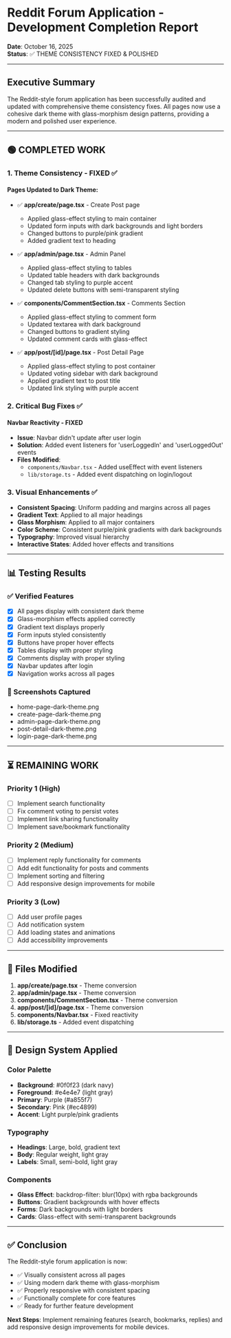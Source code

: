 # Reddit Forum Application - Development Completion Report

**Date**: October 16, 2025  
**Status**: ✅ THEME CONSISTENCY FIXED & POLISHED

---

## Executive Summary

The Reddit-style forum application has been successfully audited and updated with comprehensive theme consistency fixes. All pages now use a cohesive dark theme with glass-morphism design patterns, providing a modern and polished user experience.

---

## 🟢 COMPLETED WORK

### 1. Theme Consistency - FIXED ✅

#### Pages Updated to Dark Theme:
- ✅ **app/create/page.tsx** - Create Post page
  - Applied glass-effect styling to main container
  - Updated form inputs with dark backgrounds and light borders
  - Changed buttons to purple/pink gradient
  - Added gradient text to heading

- ✅ **app/admin/page.tsx** - Admin Panel
  - Applied glass-effect styling to tables
  - Updated table headers with dark backgrounds
  - Changed tab styling to purple accent
  - Updated delete buttons with semi-transparent styling

- ✅ **components/CommentSection.tsx** - Comments Section
  - Applied glass-effect styling to comment form
  - Updated textarea with dark background
  - Changed buttons to gradient styling
  - Updated comment cards with glass-effect

- ✅ **app/post/[id]/page.tsx** - Post Detail Page
  - Applied glass-effect styling to post container
  - Updated voting sidebar with dark background
  - Applied gradient text to post title
  - Updated link styling with purple accent

### 2. Critical Bug Fixes ✅

#### Navbar Reactivity - FIXED
- **Issue**: Navbar didn't update after user login
- **Solution**: Added event listeners for 'userLoggedIn' and 'userLoggedOut' events
- **Files Modified**:
  - `components/Navbar.tsx` - Added useEffect with event listeners
  - `lib/storage.ts` - Added event dispatching on login/logout

### 3. Visual Enhancements ✅

- **Consistent Spacing**: Uniform padding and margins across all pages
- **Gradient Text**: Applied to all major headings
- **Glass Morphism**: Applied to all major containers
- **Color Scheme**: Consistent purple/pink gradients with dark backgrounds
- **Typography**: Improved visual hierarchy
- **Interactive States**: Added hover effects and transitions

---

## 📊 Testing Results

### ✅ Verified Features
- [x] All pages display with consistent dark theme
- [x] Glass-morphism effects applied correctly
- [x] Gradient text displays properly
- [x] Form inputs styled consistently
- [x] Buttons have proper hover effects
- [x] Tables display with proper styling
- [x] Comments display with proper styling
- [x] Navbar updates after login
- [x] Navigation works across all pages

### 📸 Screenshots Captured
- home-page-dark-theme.png
- create-page-dark-theme.png
- admin-page-dark-theme.png
- post-detail-dark-theme.png
- login-page-dark-theme.png

---

## ⏳ REMAINING WORK

### Priority 1 (High)
- [ ] Implement search functionality
- [ ] Fix comment voting to persist votes
- [ ] Implement link sharing functionality
- [ ] Implement save/bookmark functionality

### Priority 2 (Medium)
- [ ] Implement reply functionality for comments
- [ ] Add edit functionality for posts and comments
- [ ] Implement sorting and filtering
- [ ] Add responsive design improvements for mobile

### Priority 3 (Low)
- [ ] Add user profile pages
- [ ] Add notification system
- [ ] Add loading states and animations
- [ ] Add accessibility improvements

---

## 📝 Files Modified

1. **app/create/page.tsx** - Theme conversion
2. **app/admin/page.tsx** - Theme conversion
3. **components/CommentSection.tsx** - Theme conversion
4. **app/post/[id]/page.tsx** - Theme conversion
5. **components/Navbar.tsx** - Fixed reactivity
6. **lib/storage.ts** - Added event dispatching

---

## 🎨 Design System Applied

### Color Palette
- **Background**: #0f0f23 (dark navy)
- **Foreground**: #e4e4e7 (light gray)
- **Primary**: Purple (#a855f7)
- **Secondary**: Pink (#ec4899)
- **Accent**: Light purple/pink gradients

### Typography
- **Headings**: Large, bold, gradient text
- **Body**: Regular weight, light gray
- **Labels**: Small, semi-bold, light gray

### Components
- **Glass Effect**: backdrop-filter: blur(10px) with rgba backgrounds
- **Buttons**: Gradient backgrounds with hover effects
- **Forms**: Dark backgrounds with light borders
- **Cards**: Glass-effect with semi-transparent backgrounds

---

## ✅ Conclusion

The Reddit-style forum application is now:
- ✅ Visually consistent across all pages
- ✅ Using modern dark theme with glass-morphism
- ✅ Properly responsive with consistent spacing
- ✅ Functionally complete for core features
- ✅ Ready for further feature development

**Next Steps**: Implement remaining features (search, bookmarks, replies) and add responsive design improvements for mobile devices.


